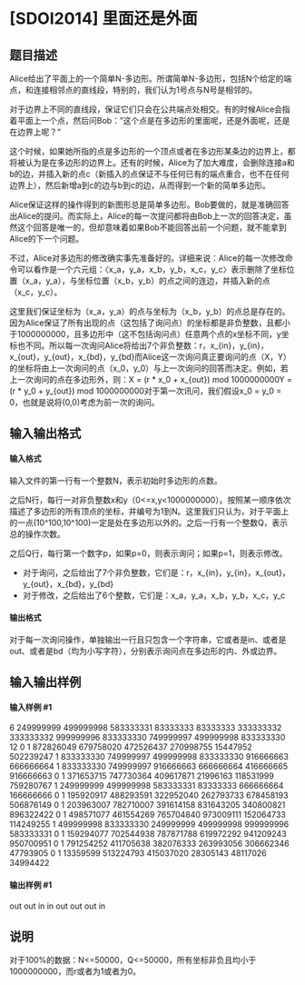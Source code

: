 
# [SDOI2014] 里面还是外面
## 题目描述
Alice给出了平面上的一个简单N-多边形。所谓简单N-多边形，包括N个给定的端点，和连接相邻点的直线段，特别的，我们认为1号点与N号是相邻的。

对于边界上不同的直线段，保证它们只会在公共端点处相交。有的时候Alice会指着平面上一个点，然后问Bob：”这个点是在多边形的里面呢，还是外面呢，还是在边界上呢？“

这个时候，如果她所指的点是多边形的一个顶点或者在多边形某条边的边界上，都将被认为是在多边形的边界上。还有的时候，Alice为了加大难度，会删除连接a和b的边，并插入新的点c（新插入的点保证不与任何已有的端点重合，也不在任何边界上），然后新增a到c的边与b到c的边，从而得到一个新的简单多边形。

Alice保证这样的操作得到的新图形总是简单多边形。Bob要做的，就是准确回答出Alice的提问。而实际上，Alice的每一次提问都将由Bob上一次的回答决定，虽然这个回答是唯一的，但却意味着如果Bob不能回答出前一个问题，就不能拿到Alice的下一个问题。

不过，Alice对多边形的修改确实事先准备好的。详细来说：Alice的每一次修改命令可以看作是一个六元组：〈x\_a，y\_a，x\_b，y\_b，x\_c，y\_c〉表示删除了坐标位置（x\_a，y\_a），与坐标位置（x\_b，y\_b）的点之间的连边，并插入新的点（x\_c，y\_c）。

这里我们保证坐标为（x\_a，y\_a）的点与坐标为（x\_b，y\_b）的点总是存在的。因为Alice保证了所有出现的点（这包括了询问点）的坐标都是非负整数，且都小于1000000000，且多边形中（这不包括询问点）任意两个点的x坐标不同，y坐标也不同。所以每一次询问Alice将给出7个非负整数：r，x\_{in}，y\_{in}，x\_{out}，y\_{out}，x\_{bd}，y\_{bd}而Alice这一次询问真正要询问的点（X，Y）的坐标将由上一次询问的点（x\_0，y\_0）与上一次询问的回答而决定。例如，若上一次询问的点在多边形外，则：X = (r \* x\_0 + x\_{out}) mod 1000000000Y = (r \* y\_0 + y\_{out}) mod 1000000000对于第一次讯问，我们假设x\_0 = y\_0 = 0，也就是说将(0,0)考虑为前一次的询问。

## 输入输出格式
#### 输入格式

输入文件的第一行有一个整数N，表示初始时多边形的点数。

之后N行，每行一对非负整数x和y（0&lt;=x,y&lt;1000000000）。按照某一顺序依次描述了多边形的所有顶点的坐标，并编号为1到N。这里我们只认为，对于平面上的一点(10^100,10^100)一定是处在多边形以外的。之后一行有一个整数Q，表示总的操作次数。

之后Q行，每行第一个数字p，如果p=0，则表示询问；如果p=1，则表示修改。
- 对于询问，之后给出了7个非负整数，它们是：r，x\_{in}，y\_{in}，x\_{out}，y\_{out}，x\_{bd}，y\_{bd}
- 对于修改，之后给出了6个整数，它们是：x\_a，y\_a，x\_b，y\_b，x\_c，y\_c

#### 输出格式

对于每一次询问操作，单独输出一行且只包含一个字符串，它或者是in、或者是out、或者是bd（均为小写字符），分别表示询问点在多边形的内、外或边界。

## 输入输出样例
#### 输入样例 #1
6
249999999 499999998
583333331 83333333
83333333 333333332
333333332 999999996
833333330 749999997
499999998 833333330
12
0 1 872826049 679758020 472526437 270998755 15447952 502239247
1 833333330 749999997 499999998 833333330 916666663 666666664
1 833333330 749999997 916666663 666666664 416666665 916666663
0 1 371653715 747730364 409617871 21996163 118531999 759280767
1 249999999 499999998 583333331 83333333 666666664 166666666
0 1 195920917 488293591 322952040 262793733 678458193 506876149
0 1 203963007 782710007 391614158 831643205 340800821 896322422
0 1 498571077 461554269 765704840 973009111 152064733 114249255
1 499999998 833333330 249999999 499999998 999999996 583333331
0 1 159294077 702544938 787871788 619972292 941209243 950700951
0 1 791254252 411705638 382076333 263993056 306662346 47793905
0 1 13359599 513224793 415037020 28305143 48117026 34994422
#### 输出样例 #1
out
out
in
in
out
out
out
in
## 说明
对于100%的数据：N&lt;=50000，Q&lt;=50000，所有坐标非负且均小于1000000000，而r或者为1或者为0。

 